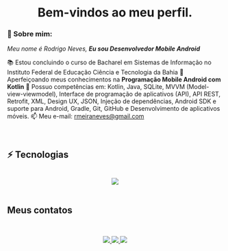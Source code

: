 <h1 align='center'> Bem-vindos ao meu perfil. </h1>

### 👋 Sobre mim:

<p>
  <em>
    Meu nome é Rodrigo Neves, <strong>Eu sou Desenvolvedor Mobile Android</strong>
  </em>
</p>
 
📚 Estou concluindo o curso de Bacharel em Sistemas de Informação no Instituto Federal de Educação Ciência e Tecnologia da Bahia</a>
🚀 Aperfeiçoando meus conhecimentos na <strong>Programação Mobile Android com Kotlin</strong>
📲 Possuo competências em: Kotlin, Java, SQLite, MVVM (Model-view-viewmodel), Interface de programação de aplicativos (API), API REST, Retrofit, XML, Design UX, JSON, Injeção de dependências, Android SDK e suporte para Android, Gradle, Git, GitHub e Desenvolvimento de aplicativos móveis.
📫 Meu e-mail: rmeiraneves@gmail.com

<br>

## ⚡ Tecnologias
<br>
<div align="center">
  <img src="https://skillicons.dev/icons?i=androidstudio,kotlin,java,git,html,css,wordpress,github"></img>
</div>
  
<br>

##  Meus contatos
<br>
<div align="center">
  <p>
<a href="https://www.linkedin.com/in/rodrigo-meiraneves/"> 
	<img src="https://img.shields.io/badge/LinkedIn-0077B5?style=for-the-badge&logo=linkedin&logoColor=white" />
<a href="mailto:rmeiraneves@gmail.com"> 
	<img src="https://img.shields.io/badge/Gmail-D14836?style=for-the-badge&logo=gmail&logoColor=white" />
 <a/>
 <a href="https://www.instagram.com/rodrigonevesm_/"> 
	<img src="https://img.shields.io/badge/Instagram-E4405F?style=for-the-badge&logo=instagram&logoColor=white" />
 <a/><br><br>
</div>
